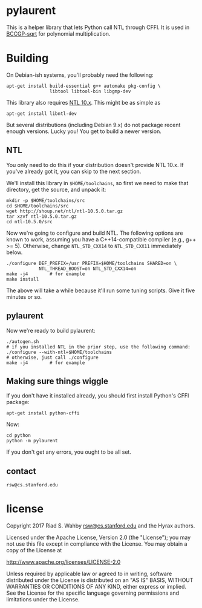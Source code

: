 # pylaurent

This is a helper library that lets Python call NTL through CFFI.
It is used in [BCCGP-sqrt](https://github.com/hyraxZK/bccgp) for polynomial multiplication.

# Building #

On Debian-ish systems, you'll probably need the following:

    apt-get install build-essential g++ automake pkg-config \
                    libtool libtool-bin libgmp-dev

This library also requires [NTL 10.x](http://www.shoup.net/ntl/). This might be as simple as

	apt-get install libntl-dev

But several distributions (including Debian 9.x) do not package recent enough versions.
Lucky you! You get to build a newer version.

## NTL ##

You only need to do this if your distribution doesn't provide NTL 10.x. If you've
already got it, you can skip to the next section.

We'll install this library in `$HOME/toolchains`, so first we need to make
that directory, get the source, and unpack it:

    mkdir -p $HOME/toolchains/src
    cd $HOME/toolchains/src
    wget http://shoup.net/ntl/ntl-10.5.0.tar.gz
    tar xzvf ntl-10.5.0.tar.gz
    cd ntl-10.5.0/src

Now we're going to configure and build NTL. The following options are known
to work, assuming you have a C++14-compatible compiler (e.g., g++ >= 5).
Otherwise, change `NTL_STD_CXX14` to `NTL_STD_CXX11` immediately below.

    ./configure DEF_PREFIX=/usr PREFIX=$HOME/toolchains SHARED=on \
                NTL_THREAD_BOOST=on NTL_STD_CXX14=on
    make -j4		# for example
    make install

The above will take a while because it'll run some tuning scripts. Give it five minutes or so.

## pylaurent ##

Now we're ready to build pylaurent:

	./autogen.sh
	# if you installed NTL in the prior step, use the following command:
	./configure --with-ntl=$HOME/toolchains
	# otherwise, just call ./configure
    make -j4		# for example

## Making sure things wiggle ##

If you don't have it installed already, you should first install Python's CFFI package:

	apt-get install python-cffi

Now:

	cd python
	python -m pylaurent

If you don't get any errors, you ought to be all set.

## contact ##

	rsw@cs.stanford.edu

# license #

Copyright 2017 Riad S. Wahby <rsw@cs.stanford.edu> and the Hyrax authors.

Licensed under the Apache License, Version 2.0 (the "License");
you may not use this file except in compliance with the License.
You may obtain a copy of the License at

http://www.apache.org/licenses/LICENSE-2.0

Unless required by applicable law or agreed to in writing, software
distributed under the License is distributed on an "AS IS" BASIS,
WITHOUT WARRANTIES OR CONDITIONS OF ANY KIND, either express or implied.
See the License for the specific language governing permissions and
limitations under the License.
